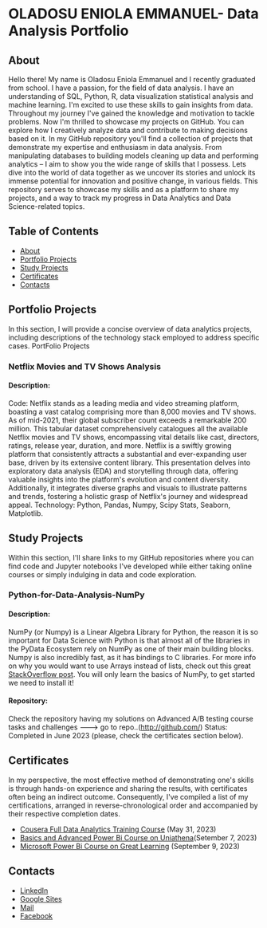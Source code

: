 # OLADOSU ENIOLA EMMANUEL- Data Analysis Portfolio
## About
Hello there! My name is Oladosu Eniola Emmanuel and I recently graduated from school. I have a passion, for the field of data analysis. I have an understanding of SQL, Python, R, data visualization statistical analysis and machine learning. I'm excited to use these skills to gain insights from data. 
Throughout my journey I've gained the knowledge and motivation to tackle problems. Now I'm thrilled to showcase my projects on GitHub. You can explore how I creatively analyze data and contribute to making decisions based on it.
In my GitHub repository you'll find a collection of projects that demonstrate my expertise and enthusiasm in data analysis. From manipulating databases to building models cleaning up data and performing analytics – I aim to show you the wide range of skills that I possess. Lets dive into the world of data together as we uncover its stories and unlock its immense potential for innovation and positive change, in various fields.
This repository serves to showcase my skills and as a platform to share my projects, and a way to track my progress in Data Analytics and Data Science-related topics.
## Table of Contents
- [About](#About)
- [Portfolio Projects](#Portfolio-Projects)
- [Study Projects](#Study-Projects)
- [Certificates](#Certificates)
- [Contacts](#Contacts)

## Portfolio Projects
In this section, I will provide a concise overview of data analytics projects, including descriptions of the technology stack employed to address specific cases.
PortFolio Projects
### Netflix Movies and TV Shows Analysis
#### Description:
Code: 
Netflix stands as a leading media and video streaming platform, boasting a vast catalog comprising more than 8,000 movies and TV shows. As of mid-2021, their global subscriber count exceeds a remarkable 200 million. This tabular dataset comprehensively catalogues all the available Netflix movies and TV shows, encompassing vital details like cast, directors, ratings, release year, duration, and more. Netflix is a swiftly growing platform that consistently attracts a substantial and ever-expanding user base, driven by its extensive content library. This presentation delves into exploratory data analysis (EDA) and storytelling through data, offering valuable insights into the platform's evolution and content diversity. Additionally, it integrates diverse graphs and visuals to illustrate patterns and trends, fostering a holistic grasp of Netflix's journey and widespread appeal.
Technology: Python, Pandas, Numpy, Scipy Stats, Seaborn, Matplotlib.

## Study Projects
Within this section, I'll share links to my GitHub repositories where you can find code and Jupyter notebooks I've developed while either taking online courses or simply indulging in data and code exploration.
### Python-for-Data-Analysis-NumPy
#### Description: 
NumPy (or Numpy) is a Linear Algebra Library for Python, the reason it is so important for Data Science with Python is that almost all of the libraries in the PyData Ecosystem rely on NumPy as one of their main building blocks.
Numpy is also incredibly fast, as it has bindings to C libraries. For more info on why you would want to use Arrays instead of lists, check out this great [StackOverflow post](http://stackoverflow.com/questions/993984/why-numpy-instead-of-python-lists). You will only learn the basics of NumPy, to get started we need to install it!
#### Repository: 
Check the repository having my solutions on Advanced A/B testing course tasks and challenges ---> go to repo..(http://github.com/)
Status: Completed in June 2023 (please, check the certificates section below).

  

## Certificates
In my perspective, the most effective method of demonstrating one's skills is through hands-on experience and sharing the results, with certificates often being an indirect outcome. Consequently, I've compiled a list of my certifications, arranged in reverse-chronological order and accompanied by their respective completion dates.

- [Cousera Full Data Analytics Training Course](https://drive.google.com/file/d/11dLzWSC2pH6It2gZNJhogdgDMZY9OPMW/view?usp=sharing) (May 31, 2023)
- [Basics and Advanced Power Bi Course on Uniathena](https://drive.google.com/file/d/1cx7Mzr4cswfRXy6aKNYtuyPL3Sdtli75/view?usp=sharing)(Setember 7, 2023)
- [Microsoft Power Bi Course on Great Learning](https://drive.google.com/file/d/1cSGa-eUYra3egpjqmZF371LYHnlIYALe/view?usp=sharing) (September 9, 2023)


## Contacts
- [LinkedIn](https://linkedin.com/in/eniola-emmanuel)
- [Google Sites](https://sites.google.com/view/dataanalystportfolio/home)
- [Mail](https://gmail.com/oladosu895@gmail.com)
- [Facebook](https://facebook.com/oladosueniolaemmanuel)
